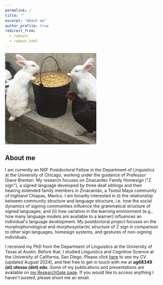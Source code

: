 ```yaml
---
permalink: /
title: ""
excerpt: "About me"
author_profile: true
redirect_from: 
  - /about/
  - /about.html
---
```

<img src="/images/Z_Bunnies.png" width = "300" height = "300">

## About me
I am currently an NSF Postdoctoral Fellow in the Department of Linguistics at the University of Chicago, working under the guidance of Professor Diane Brentari. My research focuses on Zinacantec Family Homesign ("Z sign"), a signed language developed by three deaf siblings and their hearing extended family members in Zinacantán, a Tsotsil Maya community of highland Chiapas, Mexico. I am broadly interested in (i) the relationship between community structure and language structure, i.e. how the social dynamics of signing communities influence the grammatical structure of signed languages; and (ii) how variation in the learning environment (e.g., how many language models are available to a learner) influences an individual's language development. My postdoctoral project focuses on the morphophonological and morphosyntactic structure of Z sign in comparison to other sign languages, homesign systems, and gestures of non-signing individuals.

I received my PhD from the Department of Linguistics at the University of Texas at Austin. Before that, I studied Linguistics and Cognitive Science at the University of California, San Diego. Please click [here](https://austin-german.github.io/files/CV_AustinGerman.pdf) to see my CV (updated August 2024), and feel free to get in touch with me at **ag68349 (at) utexas (dot) edu**. Some of my publications and presentations are available on [my ResearchGate page](https://www.researchgate.net/profile/Austin-German). If you would like to access anything I haven't posted, please shoot me an email.
